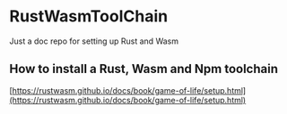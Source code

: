 # RustWasmToolChain
Just a doc repo for setting up Rust and Wasm

## How to install a Rust, Wasm and Npm toolchain
[https://rustwasm.github.io/docs/book/game-of-life/setup.html](https://rustwasm.github.io/docs/book/game-of-life/setup.html)
